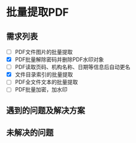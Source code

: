 # 批量提取PDF
## 需求列表

- [ ] PDF文件图片的批量提取
- [x] PDF批量解除密码并删除PDF水印对象
- [ ] PDF读取页码、机构名称、日期等信息后自动更名
- [x] 文件目录索引的批量提取
- [ ] PDF全文件文本的批量提取
- [ ] PDF批量加密，加水印

## 遇到的问题及解决方案
## 未解决的问题
